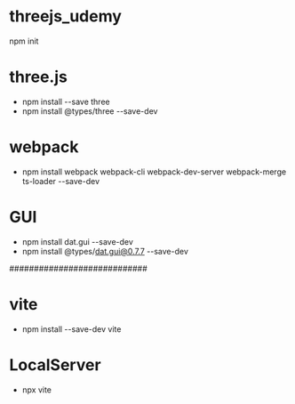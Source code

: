 # threejs_udemy

npm init

# three.js

-   npm install --save three
-   npm install @types/three --save-dev

# webpack

-   npm install webpack webpack-cli webpack-dev-server webpack-merge ts-loader --save-dev

# GUI

-   npm install dat.gui --save-dev
-   npm install @types/dat.gui@0.7.7 --save-dev

############################

# vite

-   npm install --save-dev vite

# LocalServer

-   npx vite
